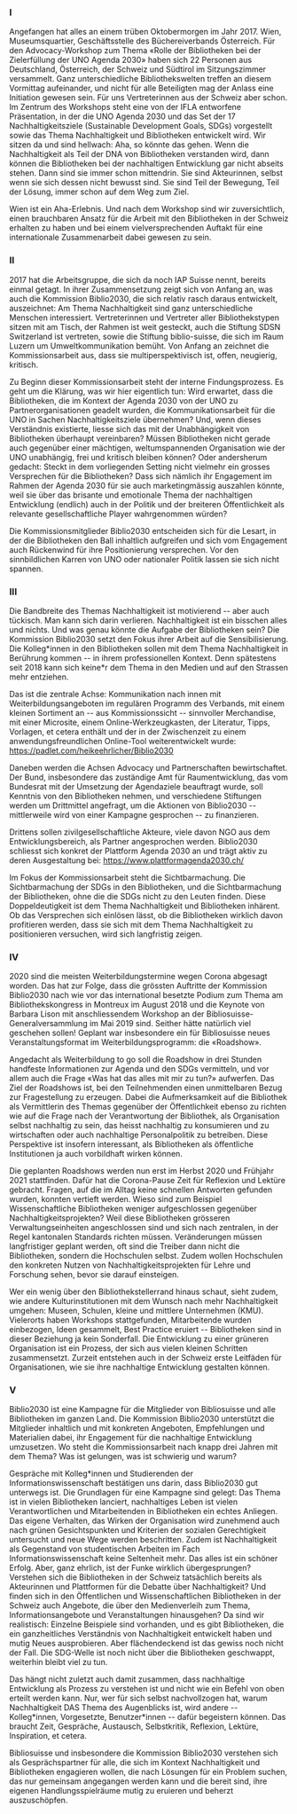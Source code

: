 ### I

Angefangen hat alles an einem trüben Oktobermorgen im Jahr 2017. Wien,
Museumsquartier, Geschäftsstelle des Büchereiverbands Österreich. Für
den Advocacy-Workshop zum Thema «Rolle der Bibliotheken bei der
Zielerfüllung der UNO Agenda 2030» haben sich 22 Personen aus
Deutschland, Österreich, der Schweiz und Südtirol im Sitzungszimmer
versammelt. Ganz unterschiedliche Bibliothekswelten treffen an diesem
Vormittag aufeinander, und nicht für alle Beteiligten mag der Anlass
eine Initiation gewesen sein. Für uns Vertreterinnen aus der Schweiz
aber schon. Im Zentrum des Workshops steht eine von der IFLA entworfene
Präsentation, in der die UNO Agenda 2030 und das Set der 17
Nachhaltigkeitsziele (Sustainable Development Goals, SDGs) vorgestellt
sowie das Thema Nachhaltigkeit und Bibliotheken entwickelt wird. Wir
sitzen da und sind hellwach: Aha, so könnte das gehen. Wenn die
Nachhaltigkeit als Teil der DNA von Bibliotheken verstanden wird, dann
können die Bibliotheken bei der nachhaltigen Entwicklung gar nicht
abseits stehen. Dann sind sie immer schon mittendrin. Sie sind
Akteurinnen, selbst wenn sie sich dessen nicht bewusst sind. Sie sind
Teil der Bewegung, Teil der Lösung, immer schon auf dem Weg zum Ziel.

Wien ist ein Aha-Erlebnis. Und nach dem Workshop sind wir
zuversichtlich, einen brauchbaren Ansatz für die Arbeit mit den
Bibliotheken in der Schweiz erhalten zu haben und bei einem
vielversprechenden Auftakt für eine internationale Zusammenarbeit dabei
gewesen zu sein.

### II

2017 hat die Arbeitsgruppe, die sich da noch IAP Suisse nennt, bereits
einmal getagt. In ihrer Zusammensetzung zeigt sich von Anfang an, was
auch die Kommission Biblio2030, die sich relativ rasch daraus
entwickelt, auszeichnet: Am Thema Nachhaltigkeit sind ganz
unterschiedliche Menschen interessiert. Vertreterinnen und Vertreter
aller Bibliothekstypen sitzen mit am Tisch, der Rahmen ist weit
gesteckt, auch die Stiftung SDSN Switzerland ist vertreten, sowie die
Stiftung biblio-suisse, die sich im Raum Luzern um Umweltkommunikation
bemüht. Von Anfang an zeichnet die Kommissionsarbeit aus, dass sie
multiperspektivisch ist, offen, neugierig, kritisch.

Zu Beginn dieser Kommissionsarbeit steht der interne Findungsprozess. Es
geht um die Klärung, was wir hier eigentlich tun: Wird erwartet, dass
die Bibliotheken, die im Kontext der Agenda 2030 von der UNO zu
Partnerorganisationen geadelt wurden, die Kommunikationsarbeit für die
UNO in Sachen Nachhaltigkeitsziele übernehmen? Und, wenn dieses
Verständnis existierte, liesse sich das mit der Unabhängigkeit von
Bibliotheken überhaupt vereinbaren? Müssen Bibliotheken nicht gerade
auch gegenüber einer mächtigen, weltumspannenden Organisation wie der
UNO unabhängig, frei und kritisch bleiben können? Oder andersherum
gedacht: Steckt in dem vorliegenden Setting nicht vielmehr ein grosses
Versprechen für die Bibliotheken? Dass sich nämlich ihr Engagement im
Rahmen der Agenda 2030 für sie auch marketingmässig auszahlen könnte,
weil sie über das brisante und emotionale Thema der nachhaltigen
Entwicklung (endlich) auch in der Politik und der breiteren
Öffentlichkeit als relevante gesellschaftliche Player wahrgenommen
würden?

Die Kommissionsmitglieder Biblio2030 entscheiden sich für die Lesart, in
der die Bibliotheken den Ball inhaltlich aufgreifen und sich vom
Engagement auch Rückenwind für ihre Positionierung versprechen. Vor den
sinnbildlichen Karren von UNO oder nationaler Politik lassen sie sich
nicht spannen.

### III

Die Bandbreite des Themas Nachhaltigkeit ist motivierend -- aber auch
tückisch. Man kann sich darin verlieren. Nachhaltigkeit ist ein bisschen
alles und nichts. Und was genau könnte die Aufgabe der Bibliotheken
sein? Die Kommission Biblio2030 setzt den Fokus ihrer Arbeit auf die
Sensibilisierung. Die Kolleg\*innen in den Bibliotheken sollen mit dem
Thema Nachhaltigkeit in Berührung kommen -- in ihrem professionellen
Kontext. Denn spätestens seit 2018 kann sich keine\*r dem Thema in den
Medien und auf den Strassen mehr entziehen.

Das ist die zentrale Achse: Kommunikation nach innen mit
Weiterbildungsangeboten im regulären Programm des Verbands, mit einem
kleinen Sortiment an -- aus Kommissionssicht -- sinnvoller Merchandise,
mit einer Microsite, einem Online-Werkzeugkasten, der Literatur, Tipps,
Vorlagen, et cetera enthält und der in der Zwischenzeit zu einem
anwendungsfreundlichen Online-Tool weiterentwickelt wurde:
<https://padlet.com/heikeehrlicher/Biblio2030>

Daneben werden die Achsen Advocacy und Partnerschaften bewirtschaftet.
Der Bund, insbesondere das zuständige Amt für Raumentwicklung, das vom
Bundesrat mit der Umsetzung der Agendaziele beauftragt wurde, soll
Kenntnis von den Bibliotheken nehmen, und verschiedene Stiftungen werden
um Drittmittel angefragt, um die Aktionen von Biblio2030 -- mittlerweile
wird von einer Kampagne gesprochen -- zu finanzieren.

Drittens sollen zivilgesellschaftliche Akteure, viele davon NGO aus dem
Entwicklungsbereich, als Partner angesprochen werden. Biblio2030
schliesst sich konkret der Plattform Agenda 2030 an und trägt aktiv zu
deren Ausgestaltung bei:
<https://www.plattformagenda2030.ch/>

Im Fokus der Kommissionsarbeit steht die Sichtbarmachung. Die
Sichtbarmachung der SDGs in den Bibliotheken, und die Sichtbarmachung
der Bibliotheken, ohne die die SDGs nicht zu den Leuten finden. Diese
Doppeldeutigkeit ist dem Thema Nachhaltigkeit und Bibliotheken inhärent.
Ob das Versprechen sich einlösen lässt, ob die Bibliotheken wirklich
davon profitieren werden, dass sie sich mit dem Thema Nachhaltigkeit zu
positionieren versuchen, wird sich langfristig zeigen.

### IV

2020 sind die meisten Weiterbildungstermine wegen Corona abgesagt
worden. Das hat zur Folge, dass die grössten Auftritte der Kommission
Biblio2030 nach wie vor das international besetzte Podium zum Thema am
Bibliothekskongress in Montreux im August 2018 und die Keynote von
Barbara Lison mit anschliessendem Workshop an der
Bibliosuisse-Generalversammlung im Mai 2019 sind. Seither hätte
natürlich viel geschehen sollen! Geplant war insbesondere ein für
Bibliosuisse neues Veranstaltungsformat im Weiterbildungsprogramm: die
«Roadshow».

Angedacht als Weiterbildung to go soll die Roadshow in drei Stunden
handfeste Informationen zur Agenda und den SDGs vermitteln, und vor
allem auch die Frage «Was hat das alles mit mir zu tun?» aufwerfen. Das
Ziel der Roadshows ist, bei den Teilnehmenden einen unmittelbaren Bezug
zur Fragestellung zu erzeugen. Dabei die Aufmerksamkeit auf die
Bibliothek als Vermittlerin des Themas gegenüber der Öffentlichkeit
ebenso zu richten wie auf die Frage nach der Verantwortung der
Bibliothek, als Organisation selbst nachhaltig zu sein, das heisst
nachhaltig zu konsumieren und zu wirtschaften oder auch nachhaltige
Personalpolitik zu betreiben. Diese Perspektive ist insofern
interessant, als Bibliotheken als öffentliche Institutionen ja auch
vorbildhaft wirken können.

Die geplanten Roadshows werden nun erst im Herbst 2020 und Frühjahr 2021
stattfinden. Dafür hat die Corona-Pause Zeit für Reflexion und Lektüre
gebracht. Fragen, auf die im Alltag keine schnellen Antworten gefunden
wurden, konnten vertieft werden. Wieso sind zum Beispiel
Wissenschaftliche Bibliotheken weniger aufgeschlossen gegenüber
Nachhaltigkeitsprojekten? Weil diese Bibliotheken grösseren
Verwaltungseinheiten angeschlossen sind und sich nach zentralen, in der
Regel kantonalen Standards richten müssen. Veränderungen müssen
langfristiger geplant werden, oft sind die Treiber dann nicht die
Bibliotheken, sondern die Hochschulen selbst. Zudem wollen Hochschulen
den konkreten Nutzen von Nachhaltigkeitsprojekten für Lehre und
Forschung sehen, bevor sie darauf einsteigen.

Wer ein wenig über den Bibliothekstellerrand hinaus schaut, sieht zudem,
wie andere Kulturinstitutionen mit dem Wunsch nach mehr Nachhaltigkeit
umgehen: Museen, Schulen, kleine und mittlere Unternehmen (KMU).
Vielerorts haben Workshops stattgefunden, Mitarbeitende wurden
einbezogen, Ideen gesammelt, Best Practice eruiert -- Bibliotheken sind
in dieser Beziehung ja kein Sonderfall. Die Entwicklung zu einer
grüneren Organisation ist ein Prozess, der sich aus vielen kleinen
Schritten zusammensetzt. Zurzeit entstehen auch in der Schweiz erste
Leitfäden für Organisationen, wie sie ihre nachhaltige Entwicklung
gestalten können.

### V

Biblio2030 ist eine Kampagne für die Mitglieder von Bibliosuisse und
alle Bibliotheken im ganzen Land. Die Kommission Biblio2030 unterstützt
die Mitglieder inhaltlich und mit konkreten Angeboten, Empfehlungen und
Materialien dabei, ihr Engagement für die nachhaltige Entwicklung
umzusetzen. Wo steht die Kommissionsarbeit nach knapp drei Jahren mit
dem Thema? Was ist gelungen, was ist schwierig und warum?

Gespräche mit Kolleg\*innen und Studierenden der
Informationswissenschaft bestätigen uns darin, dass Biblio2030 gut
unterwegs ist. Die Grundlagen für eine Kampagne sind gelegt: Das Thema
ist in vielen Bibliotheken lanciert, nachhaltiges Leben ist vielen
Verantwortlichen und Mitarbeitenden in Bibliotheken ein echtes Anliegen.
Das eigene Verhalten, das Wirken der Organisation wird zunehmend auch
nach grünen Gesichtspunkten und Kriterien der sozialen Gerechtigkeit
untersucht und neue Wege werden beschritten. Zudem ist Nachhaltigkeit
als Gegenstand von studentischen Arbeiten im Fach
Informationswissenschaft keine Seltenheit mehr. Das alles ist ein
schöner Erfolg. Aber, ganz ehrlich, ist der Funke wirklich
übergesprungen? Verstehen sich die Bibliotheken in der Schweiz
tatsächlich bereits als Akteurinnen und Plattformen für die Debatte über
Nachhaltigkeit? Und finden sich in den Öffentlichen und
Wissenschaftlichen Bibliotheken in der Schweiz auch Angebote, die über
den Medienverleih zum Thema, Informationsangebote und Veranstaltungen
hinausgehen? Da sind wir realistisch: Einzelne Beispiele sind vorhanden,
und es gibt Bibliotheken, die ein ganzheitliches Verständnis von
Nachhaltigkeit entwickelt haben und mutig Neues ausprobieren. Aber
flächendeckend ist das gewiss noch nicht der Fall. Die SDG-Welle ist
noch nicht über die Bibliotheken geschwappt, weiterhin bleibt viel zu
tun.

Das hängt nicht zuletzt auch damit zusammen, dass nachhaltige
Entwicklung als Prozess zu verstehen ist und nicht wie ein Befehl von
oben erteilt werden kann. Nur, wer für sich selbst nachvollzogen hat,
warum Nachhaltigkeit DAS Thema des Augenblicks ist, wird andere --
Kolleg\*innen, Vorgesetzte, Benutzer\*innen -- dafür begeistern können.
Das braucht Zeit, Gespräche, Austausch, Selbstkritik, Reflexion,
Lektüre, Inspiration, et cetera.

Bibliosuisse und insbesondere die Kommission Biblio2030 verstehen sich
als Gesprächspartner für alle, die sich im Kontext Nachhaltigkeit und
Bibliotheken engagieren wollen, die nach Lösungen für ein Problem
suchen, das nur gemeinsam angegangen werden kann und die bereit sind,
ihre eigenen Handlungsspielräume mutig zu eruieren und beherzt
auszuschöpfen.
